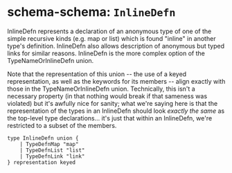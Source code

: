 # schema-schema: `InlineDefn`

InlineDefn represents a declaration of an anonymous type of one of the simple
recursive kinds (e.g. map or list) which is found "inline" in another type's definition.
InlineDefn also allows description of anonymous but typed links for similar reasons.
InlineDefn is the more complex option of the TypeNameOrInlineDefn union.

Note that the representation of this union -- the use of a keyed representation,
as well as the keywords for its members -- align exactly with those
in the TypeNameOrInlineDefn union.  Technically, this isn't a necessary property (in that
nothing would break if that sameness was violated) but it's awfully nice for
sanity; what we're saying here is that the representation of the types in an
InlineDefn should look *exactly the same* as the top-level type declarations...
it's just that within an InlineDefn, we're restricted to a subset of the members.


```ipldsch
type InlineDefn union {
	| TypeDefnMap "map"
	| TypeDefnList "list"
	| TypeDefnLink "link"
} representation keyed
```
